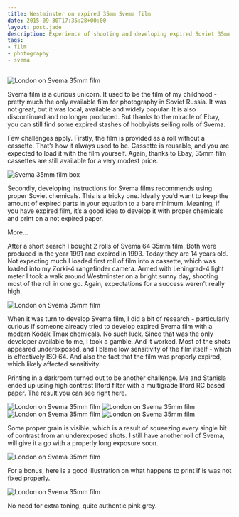 ```yaml
---
title: Westminster on expired 35mm Svema film
date: 2015-09-30T17:36:28+00:00
layout: post.jade
description: Experience of shooting and developing expired Soviet 35mm Svema film
tags:
- film
- photography
- svema
---
```


<img src="/photos/2015-09-svema/IMG_20150928_0025.jpg" class="featured" alt="London on Svema 35mm film">

Svema film is a curious unicorn. It used to be the film of my childhood - pretty much the only available film for photography in Soviet Russia. It was not great, but it was local, available and widely popular. It is also discontinued and no longer produced. But thanks to the miracle of Ebay, you can still find some expired stashes of hobbyists selling rolls of Svema.

Few challenges apply. Firstly, the film is provided as a roll without a cassette. That’s how it always used to be. Cassette is reusable, and you are expected to load it with the film yourself. Again, thanks to Ebay, 35mm film cassettes are still available for a very modest price.

<img src="/photos/2015-09-svema/svema.jpg" class="featured" alt="Svema 35mm film box">

Secondly, developing instructions for Svema films recommends using proper Soviet chemicals. This is a tricky one. Ideally you’d want to keep the amount of expired parts in your equation to a bare minimum. Meaning, if you have expired film, it’s a good idea to develop it with proper chemicals and print on a not expired paper.

More...

After a short search I bought 2 rolls of Svema 64 35mm film. Both were produced in the year 1991 and expired in 1993. Today they are 14 years old. Not expecting much I loaded first roll of film into a cassette, which was loaded into my Zorki-4 rangefinder camera. Armed with Leningrad-4 light meter I took a walk around Westminster on a bright sunny day, shooting most of the roll in one go. Again, expectations for a success weren’t really high.

<img src="/photos/2015-09-svema/IMG_20150929_0003.jpg" class="featured" alt="London on Svema 35mm film">

When it was turn to develop Svema film, I did a bit of research - particularly curious if someone already tried to develop expired Svema film with a modern Kodak Tmax chemicals. No such luck. Since that was the only developer available to me, I took a gamble. And it worked. Most of the shots appeared underexposed, and I blame low sensitivity of the film itself - which is effectively ISO 64. And also the fact that the film was properly expired, which likely affected sensitivity.

Printing in a darkroom turned out to be another challenge. Me and Stanisla ended up using high contrast Ilford filter with a multigrade Ilford RC based paper. The result you can see right here.

<img src="/photos/2015-09-svema/IMG_20150929_0007.jpg" class="featured" alt="London on Svema 35mm film">

<img src="/photos/2015-09-svema/IMG_20150929_0006.jpg" class="featured" alt="London on Svema 35mm film">

<img src="/photos/2015-09-svema/IMG_20150929_0002.jpg" class="featured" alt="London on Svema 35mm film">

<img src="/photos/2015-09-svema/IMG_20150929_0001.jpg" class="featured" alt="London on Svema 35mm film">

Some proper grain is visible, which is a result of squeezing every single bit of contrast from an underexposed shots. I still have another roll of Svema, will give it a go with a properly long exposure soon.

<img src="/photos/2015-09-svema/IMG_20150929_0004.jpg" class="featured" alt="London on Svema 35mm film">

For a bonus, here is a good illustration on what happens to print if is was not fixed properly.

<img src="/photos/2015-09-svema/IMG_20150929_0008.jpg" class="featured" alt="London on Svema 35mm film">

No need for extra toning, quite authentic pink grey.
